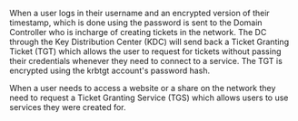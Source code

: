 When a user logs in their username and an encrypted version of their timestamp, which is done using the password is sent to the Domain Controller who is incharge of creating tickets in the network.
The DC through the Key Distribution Center (KDC) will send back a Ticket Granting Ticket (TGT) which allows the user to request for tickets without passing their credentials whenever they need to connect to a service.
The TGT is encrypted using the krbtgt account's password hash.

When a user needs to access a website or a share on the network they need to request a Ticket Granting Service (TGS) which allows users to use services they were created for.